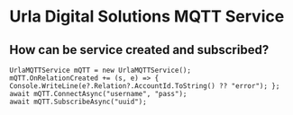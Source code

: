 # Urla Digital Solutions MQTT Service

## How can be service created and subscribed?
    
    UrlaMQTTService mQTT = new UrlaMQTTService();
    mQTT.OnRelationCreated += (s, e) => { Console.WriteLine(e?.Relation?.AccountId.ToString() ?? "error"); };
    await mQTT.ConnectAsync("username", "pass");
    await mQTT.SubscribeAsync("uuid");
